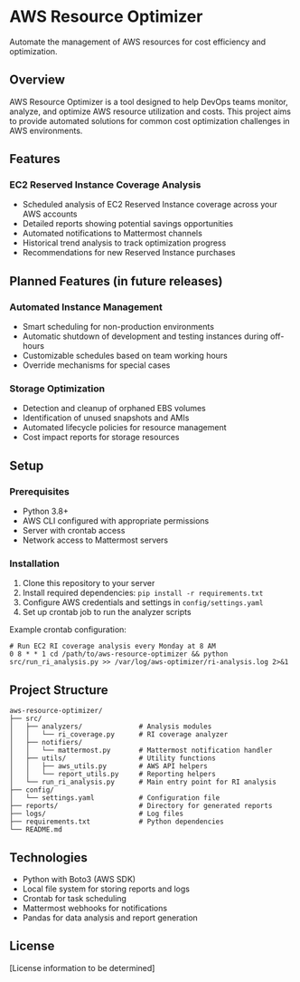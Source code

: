 # AWS Resource Optimizer

Automate the management of AWS resources for cost efficiency and optimization.

## Overview

AWS Resource Optimizer is a tool designed to help DevOps teams monitor, analyze, and optimize AWS resource utilization and costs. This project aims to provide automated solutions for common cost optimization challenges in AWS environments.

## Features

### EC2 Reserved Instance Coverage Analysis
- Scheduled analysis of EC2 Reserved Instance coverage across your AWS accounts
- Detailed reports showing potential savings opportunities
- Automated notifications to Mattermost channels
- Historical trend analysis to track optimization progress
- Recommendations for new Reserved Instance purchases

## Planned Features (in future releases)

### Automated Instance Management
- Smart scheduling for non-production environments
- Automatic shutdown of development and testing instances during off-hours
- Customizable schedules based on team working hours
- Override mechanisms for special cases

### Storage Optimization
- Detection and cleanup of orphaned EBS volumes
- Identification of unused snapshots and AMIs
- Automated lifecycle policies for resource management
- Cost impact reports for storage resources

## Setup

### Prerequisites
- Python 3.8+
- AWS CLI configured with appropriate permissions
- Server with crontab access
- Network access to Mattermost servers

### Installation
1. Clone this repository to your server
2. Install required dependencies: `pip install -r requirements.txt`
3. Configure AWS credentials and settings in `config/settings.yaml`
4. Set up crontab job to run the analyzer scripts

Example crontab configuration:
```
# Run EC2 RI coverage analysis every Monday at 8 AM
0 8 * * 1 cd /path/to/aws-resource-optimizer && python src/run_ri_analysis.py >> /var/log/aws-optimizer/ri-analysis.log 2>&1
```

## Project Structure
```
aws-resource-optimizer/
├── src/
│   ├── analyzers/              # Analysis modules
│   │   └── ri_coverage.py      # RI coverage analyzer
│   ├── notifiers/
│   │   └── mattermost.py       # Mattermost notification handler
│   ├── utils/                  # Utility functions
│   │   ├── aws_utils.py        # AWS API helpers
│   │   └── report_utils.py     # Reporting helpers
│   └── run_ri_analysis.py      # Main entry point for RI analysis
├── config/
│   └── settings.yaml           # Configuration file
├── reports/                    # Directory for generated reports
├── logs/                       # Log files
├── requirements.txt            # Python dependencies
└── README.md
```

## Technologies

- Python with Boto3 (AWS SDK)
- Local file system for storing reports and logs
- Crontab for task scheduling
- Mattermost webhooks for notifications
- Pandas for data analysis and report generation

## License

[License information to be determined]
